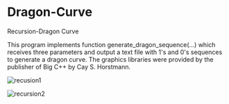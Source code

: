 # Dragon-Curve
Recursion-Dragon Curve

 This program implements function generate_dragon_sequence(...) which receives 
	three parameters and output a text file with 1's and 0's sequences to 
	generate a dragon curve. The graphics libraries were provided by the
	publisher of Big C++ by Cay S. Horstmann. 

![recusion1](https://user-images.githubusercontent.com/28117713/36627458-e859cde6-18f7-11e8-805b-9909ac1549c8.PNG)

![recursion2](https://user-images.githubusercontent.com/28117713/36627462-fa2821da-18f7-11e8-8bda-eb1bd32a97f1.PNG)
